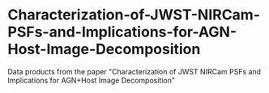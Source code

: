 # Characterization-of-JWST-NIRCam-PSFs-and-Implications-for-AGN-Host-Image-Decomposition
Data products from the paper "Characterization of JWST NIRCam PSFs and Implications for AGN+Host Image Decomposition"
